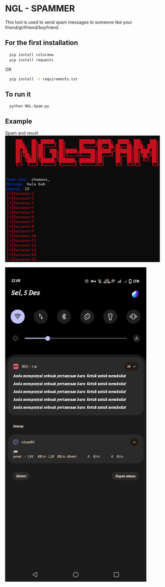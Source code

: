 
# NGL - SPAMMER
This tool is used to send spam messages to someone like your friend/girlfriend/boyfriend.


## For the first installation

```bash
  pip install colorama
  pip install requests
```
OR

```bash
  pip install -r requirements.txt
```

## To run it
```
  python NGL-Spam.py
```



## Example
 
 Spam and result
![App Screenshot](Assets/example.png)

![App Screenshot](Assets/result.png)

